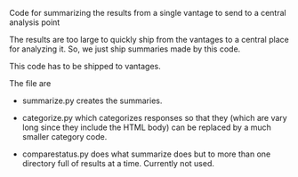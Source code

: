 Code for summarizing the results from a single vantage to send to a central analysis point

The results are too large to quickly ship from the vantages to a central place for analyzing it.  So, we just ship summaries made by this code.

This code has to be shipped to vantages.

The file are

- summarize.py creates the summaries.

- categorize.py which categorizes responses so that they (which are vary long since they include the HTML body) can be replaced by a much smaller category code.

- comparestatus.py does what summarize does but to more than one directory full of results at a time.  Currently not used.
